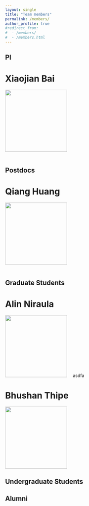 ```yaml
---
layout: single
title: "Team members"
permalink: /members/
author_profile: true
#redirect_from: 
#  - /members/
#  - /members.html
---
```


## PI
# Xiaojian Bai 
<img src="/homepage/images/member_XB.jpg" width="200px" style="padding-right: 15px"> 
<br/><br/>

## Postdocs
# Qiang Huang
<img  src="/homepage/images/member_QH.jpg" width="200px" style="padding-right: 15px">
<br/><br/>

## Graduate Students
# Alin Niraula
<img  src="/homepage/images/member_AN.jpg" width="200px" style="padding-right: 15px">
asdfa

# Bhushan Thipe
<img src="/homepage/images/member_BT.jpg" width="200px" style="padding-right: 15px">


## Undergraduate Students

## Alumni 